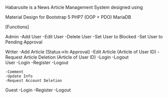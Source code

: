 Habarusite is a News Article Management System designed using

Material Design for Bootstrap 5
PHP7 (OOP + PDO)
MariaDB


[Functions] 

Admin
    -Add User
    -Edit User
    -Delete User
    -Set User to Blocked
    -Set User to Pending Approval



Writer
    -Add Article (Status->In Approval)
    -Edit Article (Article of User ID)
    -Request Article Deletion (Article of User ID)
    -Login
    -Logout    
User
    -Login
    -Register
    -Logout

    -Comment
    -Update Info
    -Request Account Deletion
Guest
    -Login
    -Register
    -Logout